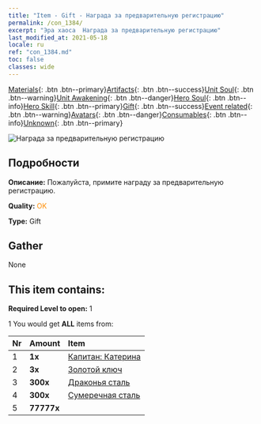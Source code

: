 ```yaml
---
title: "Item - Gift - Награда за предварительную регистрацию"
permalink: /con_1384/
excerpt: "Эра хаоса  Награда за предварительную регистрацию"
last_modified_at: 2021-05-18
locale: ru
ref: "con_1384.md"
toc: false
classes: wide
---
```

 [Materials](/ItemsRU/){: .btn .btn--primary}[Artifacts](/ItemsRU/Artifacts/){: .btn .btn--success}[Unit Soul](/ItemsRU/UnitSoul/){: .btn .btn--warning}[Unit Awakening](/ItemsRU/UnitAwakening/){: .btn .btn--danger}[Hero Soul](/ItemsRU/HeroSoul/){: .btn .btn--info}[Hero Skill](/ItemsRU/HeroSkill/){: .btn .btn--primary}[Gift](/ItemsRU/Gift/){: .btn .btn--success}[Event related](/ItemsRU/Events/){: .btn .btn--warning}[Avatars](/ItemsRU/Avatars/){: .btn .btn--danger}[Consumables](/ItemsRU/Consumables/){: .btn .btn--info}[Unknown](/ItemsRU/Unknown/){: .btn .btn--primary}

 ![Награда за предварительную регистрацию](/images/t/i_907182.png)

## Подробности
 **Описание:** Пожалуйста, примите награду за предварительную регистрацию.

 **Quality:** <span style="color: #FF8C00">OK</span>

 **Type:** Gift

## Gather

  None

## This item contains:

 **Required Level to open:** 1

 1 You would get **ALL** items  from:

  | Nr | Amount |     Item    |
  |:---|:-------|:------------|
  | 1 |  **1x** | [Капитан: Катерина](/ItemsRU/con_1029/) |  | 
  | 2 |  **3x** | [Золотой ключ](/ItemsRU/con_783/) |  | 
  | 3 |  **300x** | [Драконья сталь](/ItemsRU/con_880/) |  | 
  | 4 |  **300x** | [Сумеречная сталь](/ItemsRU/con_881/) |  | 
  | 5 |  **77777x** | <i class="fas fa-coins"/> |  | 
